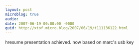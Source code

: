 ```yaml
---
layout: post
microblog: true
audio: 
date: 2007-06-19 00:00:00 -0000
guid: http://xtof.micro.blog/2007/06/19/t111136122.html
---
```

hresume presentation achieved. now based on marc's usb key

